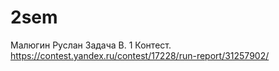 # 2sem
Малюгин Руслан
Задача В. 1 Контест.
https://contest.yandex.ru/contest/17228/run-report/31257902/

